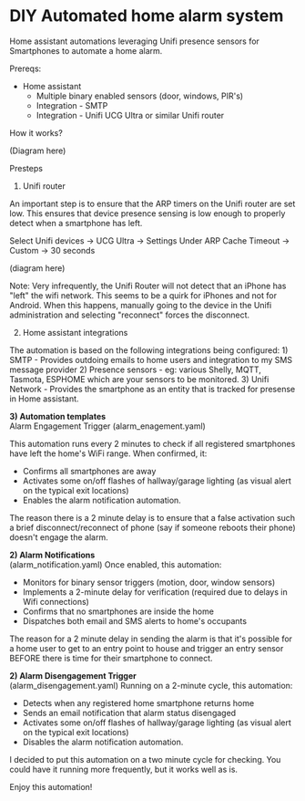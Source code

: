 # DIY Automated home alarm system

Home assistant automations leveraging Unifi presence sensors for Smartphones to automate a home alarm.

Prereqs:
* Home assistant 
	* Multiple binary enabled sensors (door, windows, PIR's)
	* Integration - SMTP   
	* Integration - Unifi UCG Ultra or similar Unifi router


How it works?

(Diagram here)


Presteps 

1) Unifi router

An important step is to ensure that the ARP timers on the Unifi router are set low. This ensures that device presence sensing is low enough to properly detect when a smartphone has left.

Select Unifi devices -> UCG Ultra -> Settings
Under ARP Cache Timeout -> Custom -> 30 seconds

(diagram here)

Note:  Very infrequently, the Unifi Router will not detect that an iPhone has "left" the wifi network. This seems to be a quirk for iPhones and not for Android. When this happens, manually going to the device in the Unifi administration and selecting "reconnect" forces the disconnect.


2) Home assistant integrations

The automation is based on the following integrations being configured:
	1) SMTP - Provides outdoing emails to home users and integration to my SMS message provider
	2) Presence sensors - eg: various Shelly, MQTT, Tasmota, ESPHOME which are your sensors to be monitored.
	3) Unifi Network - Provides the smartphone as an entity that is tracked for presense in Home assistant.



**3) Automation templates**  
Alarm Engagement Trigger (alarm_enagement.yaml)

This automation runs every 2 minutes to check if all registered smartphones have left the home's WiFi range. When confirmed, it:

- Confirms all smartphones are away
- Activates some on/off flashes of hallway/garage lighting (as visual alert on the typical exit locations)
- Enables the alarm notification automation.

The reason there is a 2 minute delay is to ensure that a false activation such a brief disconnect/reconnect of phone (say if someone reboots their phone) doesn't engage the alarm.


**2) Alarm Notifications**  
(alarm_notification.yaml)
Once enabled, this automation:

- Monitors for binary sensor triggers (motion, door, window sensors)
- Implements a 2-minute delay for verification (required due to delays in Wifi connections)
- Confirms that no smartphones are inside the home
- Dispatches both email and SMS alerts to home's occupants

The reason for a 2 minute delay in sending the alarm is that it's possible for a home user to get to an entry point to house and trigger an entry sensor BEFORE there is time for their smartphone to connect.

**2) Alarm Disengagement Trigger**  
(alarm_disengagement.yaml)
Running on a 2-minute cycle, this automation:

- Detects when any registered home smartphone returns home
- Sends an  email notification that alarm status disengaged
-  Activates some on/off flashes of hallway/garage lighting (as visual alert on the typical exit locations)
- Disables the alarm notification automation.

I decided to put this automation on a two minute cycle for checking. You could have it running more frequently, but it works well as is.

Enjoy this automation!
